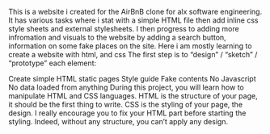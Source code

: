 This is a website i created for the AirBnB clone for alx software engineering.
It has various tasks where i stat with a simple HTML file then add inline css style sheets and external stylesheets. I then progress to adding more infromation and visuals to the website by adding a search button, information on some fake places on the site.
Here i am mostly learning to create a website with html, and css
The first step is to “design” / “sketch” / “prototype” each element:

Create simple HTML static pages
Style guide
Fake contents
No Javascript
No data loaded from anything
During this project, you will learn how to manipulate HTML and CSS languages. HTML is the structure of your page, it should be the first thing to write. CSS is the styling of your page, the design. I really encourage you to fix your HTML part before starting the styling. Indeed, without any structure, you can’t apply any design.